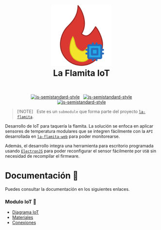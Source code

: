 <h1 align="center">
  <img src="./la-flamita-iot.svg" alt="la-flamita-iot" width="200">
  <br>
  La Flamita IoT
  <br>
  <br>
</h1>

<p align="center">
  <a href="https://www.arduino.cc/"><img src="https://img.shields.io/badge/Built_using-Arduino-lightgray.svg?logo=arduino" alt="js-semistandard-style"></a>
  <a href="https://www.espressif.com/en/products/socs/esp32"><img src="https://img.shields.io/badge/Made_for-ESP32-orangered.svg?logo=espressif" alt="js-semistandard-style"></a>
  <a href="https://www.electronjs.org/es/"><img src="https://img.shields.io/badge/Tool-ElectronJS-royalblue.svg?logo=electron" alt="js-semistandard-style"></a>
</p>

> [!NOTE]  
> Este es un `submodule` que forma parte del proyecto [`la-flamita`](https://github.com/InterdataUTJ/la-flamita/).

Desarrollo de IoT para taquería la flamita. La solución se enfoca en aplicar sensores de temperatura modulares que se integren fácilmente con la `API` desarrollada en [`la-flamita-web`](https://github.com/InterdataUTJ/la-flamita-web/) para poder monitorearse.

Además, el desarrollo integra una herramienta para escritorio programada usando [`ElectronJS`](https://www.electronjs.org/es/) para poder reconfigurar el sensor fácilmente por `USB` sin necesidad de recompilar el firmware.

# Documentación 📕

Puedes consultar la documentación en los siguientes enlaces.

### Modulo IoT 🤖

- [Diagrama IoT](./docs/arduino/Diagram.md)
- [Materiales](./docs/arduino/Materials.md)
- [Conexiones](./docs/arduino/Connections.md)